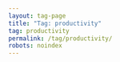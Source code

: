 ```yaml
---
layout: tag-page
title: "Tag: productivity"
tag: productivity
permalink: /tag/productivity/
robots: noindex
---
```

